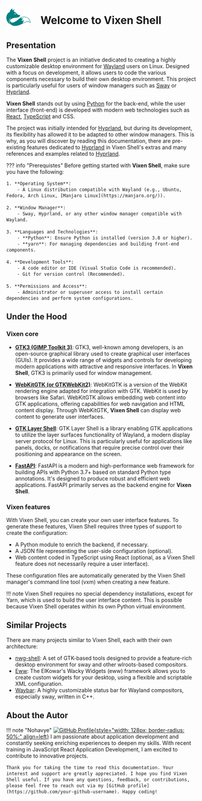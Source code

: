 <h1>
    <img src="assets/vixen_logo.svg" alt="Vixen Logo" width=64 style="vertical-align: -40%; margin-right: 20px;">
    Welcome to Vixen Shell
</h1>

## Presentation

The **Vixen Shell** project is an initiative dedicated to creating a highly customizable desktop environment for [Wayland](https://wayland.freedesktop.org/) users on Linux. Designed with a focus on development, it allows users to code the various components necessary to build their own desktop environment. This project is particularly useful for users of window managers such as [Sway](https://swaywm.org/) or [Hyprland](https://hyprland.org/).

**Vixen Shell** stands out by using [Python](https://www.python.org/) for the back-end, while the user interface (front-end) is developed with modern web technologies such as [React](https://fr.legacy.reactjs.org/), [TypeScript](https://www.typescriptlang.org/) and CSS.

The project was initially intended for [Hyprland](https://hyprland.org/), but during its development, its flexibility has allowed it to be adapted to other window managers. This is why, as you will discover by reading this documentation, there are pre-existing features dedicated to [Hyprland](https://hyprland.org/) in Vixen Shell's extras and many references and examples related to [Hyprland](https://hyprland.org/).

??? info "Prerequistes"
    Before getting started with **Vixen Shell**, make sure you have the following:

    1. **Operating System**:
        - A Linux distribution compatible with Wayland (e.g., Ubuntu, Fedora, Arch Linux, [Manjaro Linux](https://manjaro.org/)).

    2. **Window Manager**:
        - Sway, Hyprland, or any other window manager compatible with Wayland.

    3. **Languages and Technologies**:
        - **Python**: Ensure Python is installed (version 3.8 or higher).
        - **yarn**: For managing dependencies and building front-end components.

    4. **Development Tools**:
        - A code editor or IDE (Visual Studio Code is recommended).
        - Git for version control (Recommended).

    5. **Permissions and Access**:
        - Administrator or superuser access to install certain dependencies and perform system configurations.

## Under the Hood

### Vixen core

- [**GTK3 (GIMP Toolkit 3)**](https://www.gtk.org/): GTK3, well-known among developers, is an open-source graphical library used to create graphical user interfaces (GUIs). It provides a wide range of widgets and controls for developing modern applications with attractive and responsive interfaces. In **Vixen Shell**, GTK3 is primarily used for window management.

- [**WebKitGTK (or GTKWebKit2)**](https://webkitgtk.org/): WebKitGTK is a version of the WebKit rendering engine adapted for integration with GTK. WebKit is used by browsers like Safari. WebKitGTK allows embedding web content into GTK applications, offering capabilities for web navigation and HTML content display. Through WebKitGTK, **Vixen Shell** can display web content to generate user interfaces.

- [**GTK Layer Shell**](https://github.com/wmww/gtk-layer-shell): GTK Layer Shell is a library enabling GTK applications to utilize the layer surfaces functionality of Wayland, a modern display server protocol for Linux. This is particularly useful for applications like panels, docks, or notifications that require precise control over their positioning and appearance on the screen.

- [**FastAPI**](https://fastapi.tiangolo.com/): FastAPI is a modern and high-performance web framework for building APIs with Python 3.7+ based on standard Python type annotations. It's designed to produce robust and efficient web applications. FastAPI primarily serves as the backend engine for **Vixen Shell**.

### Vixen features

With Vixen Shell, you can create your own user interface features. To generate these features, Vixen Shell requires three types of support to create the configuration:

- A Python module to enrich the backend, if necessary.
- A JSON file representing the user-side configuration (optional).
- Web content coded in TypeScript using React (optional, as a Vixen Shell feature does not necessarily require a user interface).

These configuration files are automatically generated by the Vixen Shell manager's command line tool (vxm) when creating a new feature.

!!! note
    Vixen Shell requires no special dependency installations, except for Yarn, which is used to build the user interface content. This is possible because Vixen Shell operates within its own Python virtual environment.

## Similar Projects

There are many projects similar to Vixen Shell, each with their own architecture:

- [nwg-shell](https://nwg-piotr.github.io/nwg-shell/): A set of GTK-based tools designed to provide a feature-rich desktop environment for sway and other wlroots-based compositors.
- [Eww](https://github.com/elkowar/eww/): The ElKowar's Wacky Widgets (eww) framework allows you to create custom widgets for your desktop, using a flexible and scriptable XML configuration.
- [Waybar](https://github.com/Alexays/Waybar/): A highly customizable status bar for Wayland compositors, especially sway, written in C++.


## About the Autor

!!! note "Nohavye"
    [![GitHub Profile](https://avatars.githubusercontent.com/u/118626273?v=4){style="width: 128px; border-radius: 50%;" align=left}](https://github.com/Nohavye)
    I am passionate about application development and constantly seeking enriching experiences to deepen my skills. With recent training in JavaScript React Application Development, I am excited to contribute to innovative projects.

    Thank you for taking the time to read this documentation. Your interest and support are greatly appreciated. I hope you find Vixen Shell useful. If you have any questions, feedback, or contributions, please feel free to reach out via my [GitHub profile](https://github.com/your-github-username). Happy coding!
